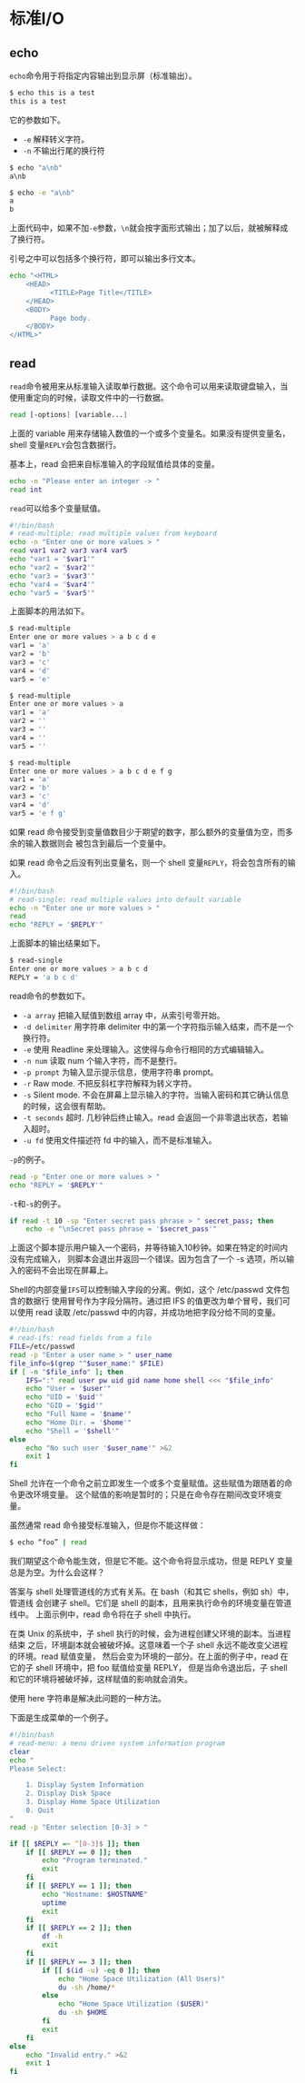 # 标准I/O

## echo

`echo`命令用于将指定内容输出到显示屏（标准输出）。

```bash
$ echo this is a test
this is a test
```

它的参数如下。

- `-e` 解释转义字符。
- `-n` 不输出行尾的换行符

```bash
$ echo "a\nb"
a\nb

$ echo -e "a\nb"
a
b
```

上面代码中，如果不加`-e`参数，`\n`就会按字面形式输出；加了以后，就被解释成了换行符。

引号之中可以包括多个换行符，即可以输出多行文本。

```bash
echo "<HTML>
    <HEAD>
          <TITLE>Page Title</TITLE>
    </HEAD>
    <BODY>
          Page body.
    </BODY>
</HTML>"
```

## read

`read`命令被用来从标准输入读取单行数据。这个命令可以用来读取键盘输入，当使用重定向的时候，读取文件中的一行数据。

```bash
read [-options] [variable...]
```

上面的 variable 用来存储输入数值的一个或多个变量名。如果没有提供变量名，shell 变量`REPLY`会包含数据行。

基本上，read 会把来自标准输入的字段赋值给具体的变量。

```bash
echo -n "Please enter an integer -> "
read int
```

`read`可以给多个变量赋值。

```bash
#!/bin/bash
# read-multiple: read multiple values from keyboard
echo -n "Enter one or more values > "
read var1 var2 var3 var4 var5
echo "var1 = '$var1'"
echo "var2 = '$var2'"
echo "var3 = '$var3'"
echo "var4 = '$var4'"
echo "var5 = '$var5'"
```

上面脚本的用法如下。

```bash
$ read-multiple
Enter one or more values > a b c d e
var1 = 'a'
var2 = 'b'
var3 = 'c'
var4 = 'd'
var5 = 'e'

$ read-multiple
Enter one or more values > a
var1 = 'a'
var2 = ''
var3 = ''
var4 = ''
var5 = ''

$ read-multiple
Enter one or more values > a b c d e f g
var1 = 'a'
var2 = 'b'
var3 = 'c'
var4 = 'd'
var5 = 'e f g'
```

如果 read 命令接受到变量值数目少于期望的数字，那么额外的变量值为空，而多余的输入数据则会 被包含到最后一个变量中。

如果 read 命令之后没有列出变量名，则一个 shell 变量`REPLY`，将会包含所有的输入。

```bash
#!/bin/bash
# read-single: read multiple values into default variable
echo -n "Enter one or more values > "
read
echo "REPLY = '$REPLY'"
```

上面脚本的输出结果如下。

```bash
$ read-single
Enter one or more values > a b c d
REPLY = 'a b c d'
```

read命令的参数如下。

- `-a array`	把输入赋值到数组 array 中，从索引号零开始。
- `-d delimiter`	用字符串 delimiter 中的第一个字符指示输入结束，而不是一个换行符。
- `-e`	使用 Readline 来处理输入。这使得与命令行相同的方式编辑输入。
- `-n num`	读取 num 个输入字符，而不是整行。
- `-p prompt`	为输入显示提示信息，使用字符串 prompt。
- `-r`	Raw mode. 不把反斜杠字符解释为转义字符。
- `-s`	Silent mode. 不会在屏幕上显示输入的字符。当输入密码和其它确认信息的时候，这会很有帮助。
- `-t seconds`	超时. 几秒钟后终止输入。read 会返回一个非零退出状态，若输入超时。
- `-u fd` 	使用文件描述符 fd 中的输入，而不是标准输入。

`-p`的例子。

```bash
read -p "Enter one or more values > "
echo "REPLY = '$REPLY'"
```

`-t`和`-s`的例子。

```bash
if read -t 10 -sp "Enter secret pass phrase > " secret_pass; then
    echo -e "\nSecret pass phrase = '$secret_pass'"
```

上面这个脚本提示用户输入一个密码，并等待输入10秒钟。如果在特定的时间内没有完成输入， 则脚本会退出并返回一个错误。因为包含了一个 -s 选项，所以输入的密码不会出现在屏幕上。

Shell的内部变量`IFS`可以控制输入字段的分离。例如，这个 /etc/passwd 文件包含的数据行 使用冒号作为字段分隔符。通过把 IFS 的值更改为单个冒号，我们可以使用 read 读取 /etc/passwd 中的内容，并成功地把字段分给不同的变量。

```bash
#!/bin/bash
# read-ifs: read fields from a file
FILE=/etc/passwd
read -p "Enter a user name > " user_name
file_info=$(grep "^$user_name:" $FILE)
if [ -n "$file_info" ]; then
    IFS=":" read user pw uid gid name home shell <<< "$file_info"
    echo "User = '$user'"
    echo "UID = '$uid'"
    echo "GID = '$gid'"
    echo "Full Name = '$name'"
    echo "Home Dir. = '$home'"
    echo "Shell = '$shell'"
else
    echo "No such user '$user_name'" >&2
    exit 1
fi
```

Shell 允许在一个命令之前立即发生一个或多个变量赋值。这些赋值为跟随着的命令更改环境变量。 这个赋值的影响是暂时的；只是在命令存在期间改变环境变量。

虽然通常 read 命令接受标准输入，但是你不能这样做：

```bash
$ echo “foo” | read
```

我们期望这个命令能生效，但是它不能。这个命令将显示成功，但是 REPLY 变量 总是为空。为什么会这样？

答案与 shell 处理管道线的方式有关系。在 bash（和其它 shells，例如 sh）中，管道线 会创建子 shell。它们是 shell 的副本，且用来执行命令的环境变量在管道线中。 上面示例中，read 命令将在子 shell 中执行。

在类 Unix 的系统中，子 shell 执行的时候，会为进程创建父环境的副本。当进程结束 之后，环境副本就会被破坏掉。这意味着一个子 shell 永远不能改变父进程的环境。read 赋值变量， 然后会变为环境的一部分。在上面的例子中，read 在它的子 shell 环境中，把 foo 赋值给变量 REPLY， 但是当命令退出后，子 shell 和它的环境将被破坏掉，这样赋值的影响就会消失。

使用 here 字符串是解决此问题的一种方法。

下面是生成菜单的一个例子。

```bash
#!/bin/bash
# read-menu: a menu driven system information program
clear
echo "
Please Select:

    1. Display System Information
    2. Display Disk Space
    3. Display Home Space Utilization
    0. Quit
"
read -p "Enter selection [0-3] > "

if [[ $REPLY =~ ^[0-3]$ ]]; then
    if [[ $REPLY == 0 ]]; then
        echo "Program terminated."
        exit
    fi
    if [[ $REPLY == 1 ]]; then
        echo "Hostname: $HOSTNAME"
        uptime
        exit
    fi
    if [[ $REPLY == 2 ]]; then
        df -h
        exit
    fi
    if [[ $REPLY == 3 ]]; then
        if [[ $(id -u) -eq 0 ]]; then
            echo "Home Space Utilization (All Users)"
            du -sh /home/*
        else
            echo "Home Space Utilization ($USER)"
            du -sh $HOME
        fi
        exit
    fi
else
    echo "Invalid entry." >&2
    exit 1
fi
```
